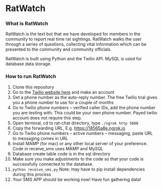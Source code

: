 # RatWatch

### What is RatWatch

RatWatch is the text bot that we have developed for members in the community to report real time rat sightings. RatWatch walks the user through a series of questions, collecting vital information which can be presented to the community and community officials. 

RatWatch is built using Python and the Twilio API. MySQL is used for database data storage.

### How to run RatWatch

1. Clone this repository
2. Go to the [Twilio website here](http://www.twilio.com) and make an account
3. Get a phone number as the auto-reply number. The free Twilio trial gives you a phone number to use for a couple of months
4. Go to Twilio phone numbers – verified caller IDs, add the phone number you are testing with. This could be your own phone number. Payed twilio account does not require this step.
5. Open terminal, cd to rat-chat directory, type `./ngrok http 5000`
6. Copy the forwarding URL, E.g. https://18565a8e.ngrok.io
7. Go to Twilio phone numbers – active numbers – messaging, paste URL to messaging comes in URL
8. Install MAMP (for mac) or any other local server of your preference. Code in receive_sms uses MAMP and MySQL
9. Database create table code is in the sql directory
10. Make sure you make adjustments to the code so that your code is successfully connected to the database.
11. `python receive_sms.py`
Note: may have to pip install dependencies during this process
12. Your SMS APP should be working now! Have fun gathering data!
